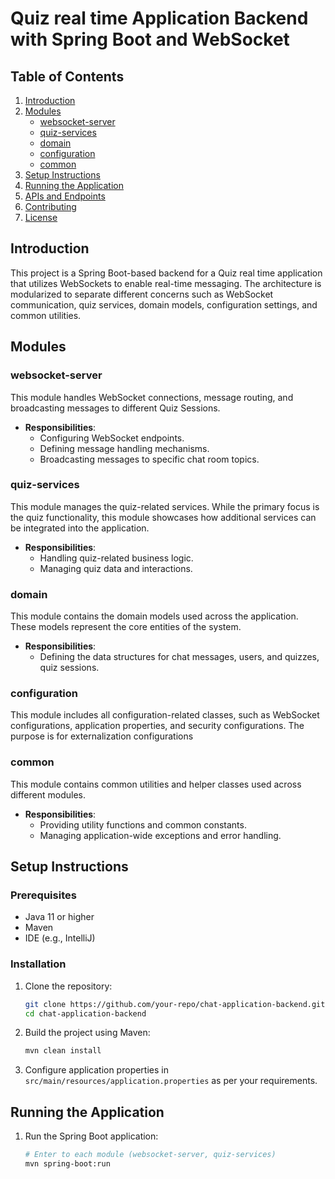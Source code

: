 # Quiz real time Application Backend with Spring Boot and WebSocket

## Table of Contents
1. [Introduction](#introduction)
2. [Modules](#modules)
    - [websocket-server](#websocket-server)
    - [quiz-services](#quiz-services)
    - [domain](#domain)
    - [configuration](#configuration)
    - [common](#common)
3. [Setup Instructions](#setup-instructions)
4. [Running the Application](#running-the-application)
5. [APIs and Endpoints](#apis-and-endpoints)
6. [Contributing](#contributing)
7. [License](#license)

## Introduction
This project is a Spring Boot-based backend for a Quiz real time application that utilizes WebSockets to enable real-time messaging. The architecture is modularized to separate different concerns such as WebSocket communication, quiz services, domain models, configuration settings, and common utilities.

## Modules

### websocket-server
This module handles WebSocket connections, message routing, and broadcasting messages to different Quiz Sessions.

- **Responsibilities**:
    - Configuring WebSocket endpoints.
    - Defining message handling mechanisms.
    - Broadcasting messages to specific chat room topics.

### quiz-services
This module manages the quiz-related services. While the primary focus is the quiz functionality, this module showcases how additional services can be integrated into the application.

- **Responsibilities**:
    - Handling quiz-related business logic.
    - Managing quiz data and interactions.

### domain
This module contains the domain models used across the application. These models represent the core entities of the system.

- **Responsibilities**:
    - Defining the data structures for chat messages, users, and quizzes, quiz sessions.

### configuration
This module includes all configuration-related classes, such as WebSocket configurations, application properties, and security configurations.
The purpose is for externalization configurations

### common
This module contains common utilities and helper classes used across different modules.

- **Responsibilities**:
    - Providing utility functions and common constants.
    - Managing application-wide exceptions and error handling.

## Setup Instructions

### Prerequisites
- Java 11 or higher
- Maven
- IDE (e.g., IntelliJ)

### Installation
1. Clone the repository:
   ```bash
   git clone https://github.com/your-repo/chat-application-backend.git
   cd chat-application-backend
   ```

2. Build the project using Maven:
   ```bash
   mvn clean install
   ```

3. Configure application properties in `src/main/resources/application.properties` as per your requirements.

## Running the Application
1. Run the Spring Boot application:
   ```bash
   # Enter to each module (websocket-server, quiz-services)
   mvn spring-boot:run
   ```
